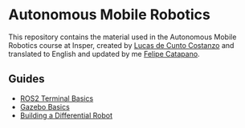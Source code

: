 # Autonomous Mobile Robotics

This repository contains the material used in the Autonomous Mobile Robotics course at Insper, created by [Lucas de Cunto Costanzo](https://github.com/LucasC19) and translated to English and updated by me [Felipe Catapano](https://github.com/MekhyW).

## Guides

- [ROS2 Terminal Basics](ros2_terminal_basics.md)
- [Gazebo Basics](gazebo_basics.md)
- [Building a Differential Robot](differential_robot.md)
